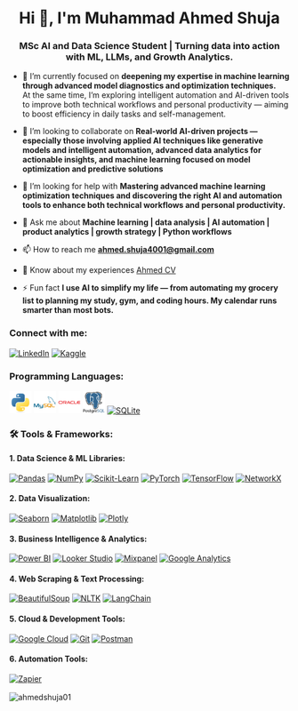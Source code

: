 
<h1 align="center">Hi 👋, I'm Muhammad Ahmed Shuja</h1>
<h3 align="center">MSc AI and Data Science Student | Turning data into action with ML, LLMs, and Growth Analytics.</h3>

- 🧭 I’m currently focused on **deepening my expertise in machine learning through advanced model diagnostics and optimization techniques.**  
  At the same time, I’m exploring intelligent automation and AI-driven tools to improve both technical workflows and personal productivity — aiming to boost efficiency in daily tasks and self-management.

- 👯 I’m looking to collaborate on **Real-world AI-driven projects — especially those involving applied AI techniques like generative models and intelligent automation, advanced data analytics for actionable insights, and machine learning focused on model optimization and predictive solutions**

- 🤝 I’m looking for help with **Mastering advanced machine learning optimization techniques and discovering the right AI and automation tools to enhance both technical workflows and personal productivity.**

- 💬 Ask me about **Machine learning | data analysis | AI automation | product analytics | growth strategy | Python workflows**

- 📫 How to reach me **ahmed.shuja4001@gmail.com**

- 📄 Know about my experiences [Ahmed CV](https://drive.google.com/file/d/1DDsZdYxwLsJaMYwk-Yiodyu8qsn0q73k/view?usp=sharing)

- ⚡ Fun fact **I use AI to simplify my life — from automating my grocery list to planning my study, gym, and coding hours. My calendar runs smarter than most bots.**


<h3 align="left">Connect with me:</h3>
<p align="left">
<a href="https://linkedin.com/in/ahmed-shuja-46492017a" target="blank"><img align="center" src="https://raw.githubusercontent.com/rahuldkjain/github-profile-readme-generator/master/src/images/icons/Social/linked-in-alt.svg" alt="LinkedIn" height="30" width="40" /></a>
<a href="https://kaggle.com/ahmedshuja" target="blank"><img align="center" src="https://raw.githubusercontent.com/rahuldkjain/github-profile-readme-generator/master/src/images/icons/Social/kaggle.svg" alt="Kaggle" height="30" width="40" /></a>
</p>


<h3 align="left">Programming Languages:</h3>
<p align="left">
  <a href="https://www.python.org" target="_blank"><img src="https://raw.githubusercontent.com/devicons/devicon/master/icons/python/python-original.svg" alt="Python" width="40" height="40"/></a>
  <a href="https://www.mysql.com/" target="_blank"><img src="https://raw.githubusercontent.com/devicons/devicon/master/icons/mysql/mysql-original-wordmark.svg" alt="MySQL" width="40" height="40"/></a>
  <a href="https://www.oracle.com/" target="_blank"><img src="https://raw.githubusercontent.com/devicons/devicon/master/icons/oracle/oracle-original.svg" alt="Oracle" width="40" height="40"/></a>
  <a href="https://www.postgresql.org" target="_blank"><img src="https://raw.githubusercontent.com/devicons/devicon/master/icons/postgresql/postgresql-original-wordmark.svg" alt="PostgreSQL" width="40" height="40"/></a>
  <a href="https://www.sqlite.org/" target="_blank"><img src="https://www.vectorlogo.zone/logos/sqlite/sqlite-icon.svg" alt="SQLite" width="40" height="40"/></a>
</p>


<h3 align="left">🛠 Tools & Frameworks:</h3>
<h4 align="left">1. Data Science & ML Libraries:</h4>
<p align="left">
  <a href="https://pandas.pydata.org/" target="_blank"><img src="https://img.shields.io/badge/Pandas-150458?style=for-the-badge&logo=pandas&logoColor=white" alt="Pandas"/></a>
  <a href="https://numpy.org/" target="_blank"><img src="https://img.shields.io/badge/NumPy-013243?style=for-the-badge&logo=numpy&logoColor=white" alt="NumPy"/></a>
  <a href="https://scikit-learn.org/" target="_blank"><img src="https://img.shields.io/badge/Scikit--Learn-F7931E?style=for-the-badge&logo=scikit-learn&logoColor=white" alt="Scikit-Learn"/></a>
  <a href="https://pytorch.org/" target="_blank"><img src="https://img.shields.io/badge/PyTorch-EE4C2C?style=for-the-badge&logo=pytorch&logoColor=white" alt="PyTorch"/></a>
  <a href="https://www.tensorflow.org" target="_blank"><img src="https://img.shields.io/badge/TensorFlow-FF6F00?style=for-the-badge&logo=tensorflow&logoColor=white" alt="TensorFlow"/></a>
  <a href="https://networkx.org/" target="_blank"><img src="https://img.shields.io/badge/NetworkX-3776AB?style=for-the-badge&logo=python&logoColor=white" alt="NetworkX"/></a>
</p>

<h4 align="left">2. Data Visualization:</h4>
<p align="left">
  <a href="https://seaborn.pydata.org/" target="_blank"><img src="https://img.shields.io/badge/Seaborn-3776AB?style=for-the-badge&logo=python&logoColor=white" alt="Seaborn"/></a>
  <a href="https://matplotlib.org/" target="_blank"><img src="https://img.shields.io/badge/Matplotlib-11557C?style=for-the-badge&logo=python&logoColor=white" alt="Matplotlib"/></a>
  <a href="https://plotly.com/" target="_blank"><img src="https://img.shields.io/badge/Plotly-3F4F75?style=for-the-badge&logo=plotly&logoColor=white" alt="Plotly"/></a>
</p>

<h4 align="left">3. Business Intelligence & Analytics:</h4>
<p align="left">
  <a href="https://powerbi.microsoft.com/" target="_blank"><img src="https://img.shields.io/badge/Power%20BI-F2C811?style=for-the-badge&logo=power-bi&logoColor=black" alt="Power BI"/></a>
  <a href="https://lookerstudio.google.com/" target="_blank"><img src="https://img.shields.io/badge/Looker%20Studio-4285F4?style=for-the-badge&logo=looker&logoColor=white" alt="Looker Studio"/></a>
  <a href="https://mixpanel.com/" target="_blank"><img src="https://img.shields.io/badge/Mixpanel-7856FF?style=for-the-badge&logo=mixpanel&logoColor=white" alt="Mixpanel"/></a>
  <a href="https://analytics.google.com/" target="_blank"><img src="https://img.shields.io/badge/Google%20Analytics-E37400?style=for-the-badge&logo=google-analytics&logoColor=white" alt="Google Analytics"/></a>
</p>

<h4 align="left">4. Web Scraping & Text Processing:</h4>
<p align="left">
  <a href="https://www.crummy.com/software/BeautifulSoup/" target="_blank"><img src="https://img.shields.io/badge/Beautiful%20Soup-3776AB?style=for-the-badge&logo=python&logoColor=white" alt="BeautifulSoup"/></a>
  <a href="https://www.nltk.org/" target="_blank"><img src="https://img.shields.io/badge/NLTK-154F3C?style=for-the-badge&logo=python&logoColor=white" alt="NLTK"/></a>
  <a href="https://python.langchain.com/" target="_blank"><img src="https://img.shields.io/badge/LangChain-1C3C3C?style=for-the-badge&logo=chainlink&logoColor=white" alt="LangChain"/></a>
</p>

<h4 align="left">5. Cloud & Development Tools:</h4>
<p align="left">
  <a href="https://cloud.google.com" target="_blank"><img src="https://img.shields.io/badge/Google%20Cloud-4285F4?style=for-the-badge&logo=google-cloud&logoColor=white" alt="Google Cloud"/></a>
  <a href="https://git-scm.com/" target="_blank"><img src="https://img.shields.io/badge/Git-F05032?style=for-the-badge&logo=git&logoColor=white" alt="Git"/></a>
  <a href="https://postman.com" target="_blank"><img src="https://img.shields.io/badge/Postman-FF6C37?style=for-the-badge&logo=postman&logoColor=white" alt="Postman"/></a>
</p>

<h4 align="left">6. Automation Tools:</h4>
<p align="left">
  <a href="https://zapier.com" target="_blank"><img src="https://img.shields.io/badge/Zapier-FF4A00?style=for-the-badge&logo=zapier&logoColor=white" alt="Zapier"/></a>
</p>


<p><img align="center" src="https://github-readme-stats.vercel.app/api/top-langs?username=ahmedshuja01&show_icons=true&locale=en&layout=compact" alt="ahmedshuja01" /></p>

